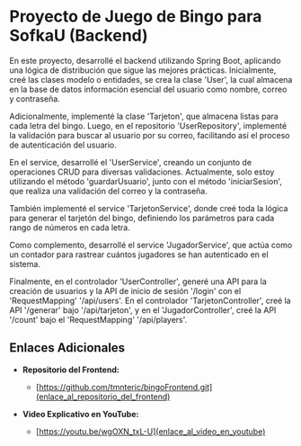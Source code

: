 # Proyecto de Juego de Bingo para SofkaU (Backend)

En este proyecto, desarrollé el backend utilizando Spring Boot, aplicando una lógica de distribución que sigue las mejores prácticas. Inicialmente, creé las clases modelo o entidades, se crea la clase 'User', la cual almacena en la base de datos información esencial del usuario como nombre, correo y contraseña.

Adicionalmente, implementé la clase 'Tarjeton', que almacena listas para cada letra del bingo. Luego, en el repositorio 'UserRepository', implementé la validación para buscar al usuario por su correo, facilitando así el proceso de autenticación del usuario.

En el service, desarrollé el 'UserService', creando un conjunto de operaciones CRUD para diversas validaciones. Actualmente, solo estoy utilizando el método 'guardarUsuario', junto con el método 'iniciarSesion', que realiza una validación del correo y la contraseña.

También implementé el service 'TarjetonService', donde creé toda la lógica para generar el tarjetón del bingo, definiendo los parámetros para cada rango de números en cada letra.

Como complemento, desarrollé el service 'JugadorService', que actúa como un contador para rastrear cuántos jugadores se han autenticado en el sistema.

Finalmente, en el controlador 'UserController', generé una API para la creación de usuarios y la API de inicio de sesión '/login' con el 'RequestMapping' '/api/users'. En el controlador 'TarjetonController', creé la API '/generar' bajo '/api/tarjeton', y en el 'JugadorController', creé la API '/count' bajo el 'RequestMapping' '/api/players'.

## Enlaces Adicionales

- **Repositorio del Frontend:**
  - [https://github.com/tmnteric/bingoFrontend.git](enlace_al_repositorio_del_frontend)

- **Video Explicativo en YouTube:**
  - [https://youtu.be/wgOXN_txL-U](enlace_al_video_en_youtube)

